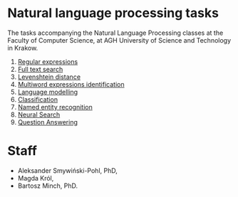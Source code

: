 # Natural language processing tasks

The tasks accompanying the Natural Language Processing classes at the Faculty of Computer Science, at AGH University of Science and Technology in Krakow.

1. [Regular expressions](1-regexp.md)
1. [Full text search](2-fts.md)
1. [Levenshtein distance](3-levenshtein.md)
1. [Multiword expressions identification](4-multiword.md)
2. [Language modelling](5-lm.md)
3. [Classification](6-classification.md)
4. [Named entity recognition](7-ner.md)
5. [Neural Search](8-neural.md)
7. [Question Answering](9-qa.md)

# Staff

* Aleksander Smywiński-Pohl, PhD,
* Magda Król,
* Bartosz Minch, PhD.
